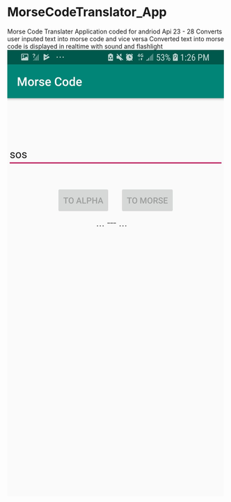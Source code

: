 # MorseCodeTranslator_App

Morse Code Translater Application coded for andriod Api 23 - 28 
Converts user inputed text into morse code and vice versa 
Converted text into morse code is displayed in realtime with sound and flashlight 
![alt text](https://github.com/omarazam98/MorseCodeTranslator_App/blob/4dfa3819fe3ff4f79969ee8795f06cf0c4e2e797/appScreenshot.jpg)
